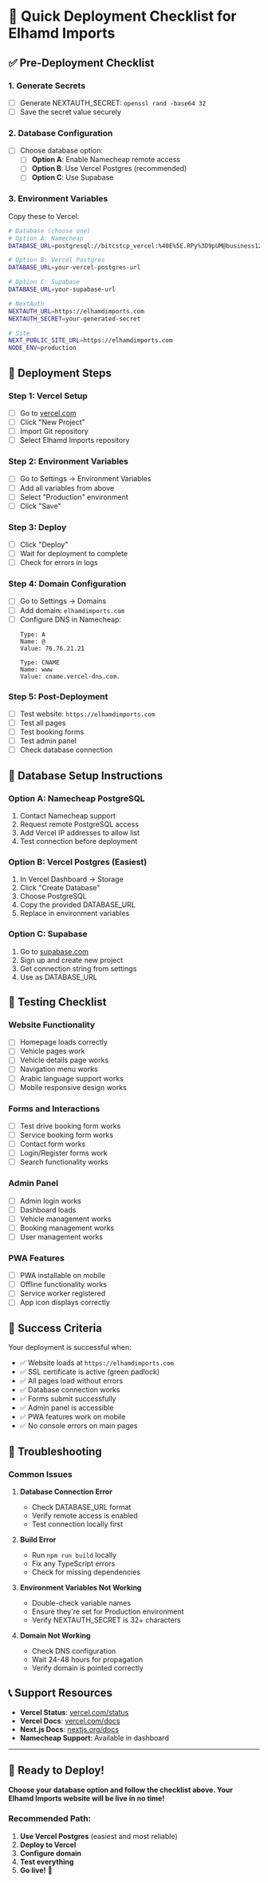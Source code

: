 # 🚀 Quick Deployment Checklist for Elhamd Imports

## ✅ Pre-Deployment Checklist

### 1. Generate Secrets
- [ ] Generate NEXTAUTH_SECRET: `openssl rand -base64 32`
- [ ] Save the secret value securely

### 2. Database Configuration
- [ ] Choose database option:
  - [ ] **Option A**: Enable Namecheap remote access
  - [ ] **Option B**: Use Vercel Postgres (recommended)
  - [ ] **Option C**: Use Supabase

### 3. Environment Variables
Copy these to Vercel:

```bash
# Database (choose one)
# Option A: Namecheap
DATABASE_URL=postgresql://bitcstcp_vercel:%40E%5E.RPy%3D9pUM@business126.web-hosting.com:5432/bitcstcp_Elhamd

# Option B: Vercel Postgres
DATABASE_URL=your-vercel-postgres-url

# Option C: Supabase
DATABASE_URL=your-supabase-url

# NextAuth
NEXTAUTH_URL=https://elhamdimports.com
NEXTAUTH_SECRET=your-generated-secret

# Site
NEXT_PUBLIC_SITE_URL=https://elhamdimports.com
NODE_ENV=production
```

## 🚀 Deployment Steps

### Step 1: Vercel Setup
- [ ] Go to [vercel.com](https://vercel.com)
- [ ] Click "New Project"
- [ ] Import Git repository
- [ ] Select Elhamd Imports repository

### Step 2: Environment Variables
- [ ] Go to Settings → Environment Variables
- [ ] Add all variables from above
- [ ] Select "Production" environment
- [ ] Click "Save"

### Step 3: Deploy
- [ ] Click "Deploy"
- [ ] Wait for deployment to complete
- [ ] Check for errors in logs

### Step 4: Domain Configuration
- [ ] Go to Settings → Domains
- [ ] Add domain: `elhamdimports.com`
- [ ] Configure DNS in Namecheap:
  ```
  Type: A
  Name: @
  Value: 76.76.21.21
  
  Type: CNAME
  Name: www
  Value: cname.vercel-dns.com.
  ```

### Step 5: Post-Deployment
- [ ] Test website: `https://elhamdimports.com`
- [ ] Test all pages
- [ ] Test booking forms
- [ ] Test admin panel
- [ ] Check database connection

## 🔧 Database Setup Instructions

### Option A: Namecheap PostgreSQL
1. Contact Namecheap support
2. Request remote PostgreSQL access
3. Add Vercel IP addresses to allow list
4. Test connection before deployment

### Option B: Vercel Postgres (Easiest)
1. In Vercel Dashboard → Storage
2. Click "Create Database"
3. Choose PostgreSQL
4. Copy the provided DATABASE_URL
5. Replace in environment variables

### Option C: Supabase
1. Go to [supabase.com](https://supabase.com)
2. Sign up and create new project
3. Get connection string from settings
4. Use as DATABASE_URL

## 📱 Testing Checklist

### Website Functionality
- [ ] Homepage loads correctly
- [ ] Vehicle pages work
- [ ] Vehicle details page works
- [ ] Navigation menu works
- [ ] Arabic language support works
- [ ] Mobile responsive design works

### Forms and Interactions
- [ ] Test drive booking form works
- [ ] Service booking form works
- [ ] Contact form works
- [ ] Login/Register forms work
- [ ] Search functionality works

### Admin Panel
- [ ] Admin login works
- [ ] Dashboard loads
- [ ] Vehicle management works
- [ ] Booking management works
- [ ] User management works

### PWA Features
- [ ] PWA installable on mobile
- [ ] Offline functionality works
- [ ] Service worker registered
- [ ] App icon displays correctly

## 🎯 Success Criteria

Your deployment is successful when:
- ✅ Website loads at `https://elhamdimports.com`
- ✅ SSL certificate is active (green padlock)
- ✅ All pages load without errors
- ✅ Database connection works
- ✅ Forms submit successfully
- ✅ Admin panel is accessible
- ✅ PWA features work on mobile
- ✅ No console errors on main pages

## 🚨 Troubleshooting

### Common Issues
1. **Database Connection Error**
   - Check DATABASE_URL format
   - Verify remote access is enabled
   - Test connection locally first

2. **Build Error**
   - Run `npm run build` locally
   - Fix any TypeScript errors
   - Check for missing dependencies

3. **Environment Variables Not Working**
   - Double-check variable names
   - Ensure they're set for Production environment
   - Verify NEXTAUTH_SECRET is 32+ characters

4. **Domain Not Working**
   - Check DNS configuration
   - Wait 24-48 hours for propagation
   - Verify domain is pointed correctly

## 📞 Support Resources

- **Vercel Status**: [vercel.com/status](https://vercel.com/status)
- **Vercel Docs**: [vercel.com/docs](https://vercel.com/docs)
- **Next.js Docs**: [nextjs.org/docs](https://nextjs.org/docs)
- **Namecheap Support**: Available in dashboard

---

## 🎉 Ready to Deploy!

**Choose your database option and follow the checklist above. Your Elhamd Imports website will be live in no time!**

### Recommended Path:
1. **Use Vercel Postgres** (easiest and most reliable)
2. **Deploy to Vercel**
3. **Configure domain**
4. **Test everything**
5. **Go live!** 🚀